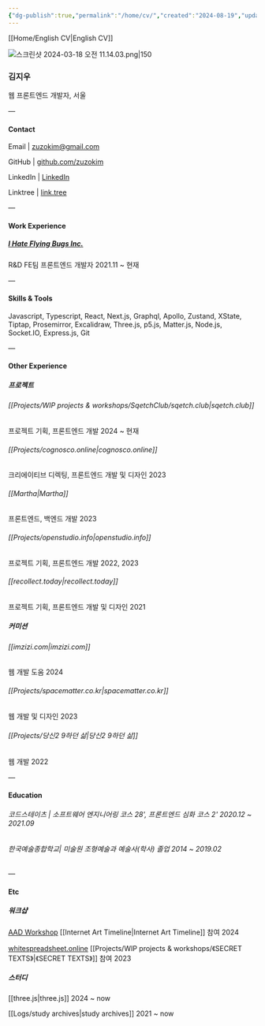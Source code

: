 ```yaml
---
{"dg-publish":true,"permalink":"/home/cv/","created":"2024-08-19","updated":"2024-08-27T23:40:00"}
---
```



[[Home/English CV\|English CV]]

![스크린샷 2024-03-18 오전 11.14.03.png|150](/img/user/%EC%8A%A4%ED%81%AC%EB%A6%B0%EC%83%B7%202024-03-18%20%EC%98%A4%EC%A0%84%2011.14.03.png)
### 김지우

웹 프론트엔드 개발자, 서울


 —
#### Contact

Email | zuzokim@gmail.com

GitHub | [github.com/zuzokim](https://github.com/zuzokim)

LinkedIn | [LinkedIn](https://www.linkedin.com/in/%EC%A7%80%EC%9A%B0-%EA%B9%80-635921206?utm_source=share&utm_campaign=share_via&utm_content=profile&utm_medium=ios_app)

Linktree | [link.tree](https://linktr.ee/zuzokim)

 —

#### Work Experience

##### [I Hate Flying Bugs Inc.](https://www.ihateflyingbugs.com/en/main-en/)
 R&D FE팀 프론트엔드 개발자 2021.11 ~ 현재

 —

#### Skills & Tools

Javascript, Typescript, React, Next.js, Graphql, Apollo, Zustand, XState, Tiptap, Prosemirror, Excalidraw, Three.js, p5.js, Matter.js, Node.js, Socket.IO, Express.js, Git
 
 —
#### Other Experience

##### 프로젝트

###### [[Projects/WIP projects & workshops/SqetchClub/sqetch.club\|sqetch.club]]
프로젝트 기획, 프론트엔드 개발 2024 ~ 현재

 ###### [[Projects/cognosco.online\|cognosco.online]]
 크리에이티브 디렉팅, 프론트엔드 개발 및 디자인 2023

###### [[Martha\|Martha]]
프론트엔드, 백엔드 개발 2023

###### [[Projects/openstudio.info\|openstudio.info]]
프로젝트 기획, 프론트엔드 개발 2022, 2023

###### [[recollect.today\|recollect.today]]
프로젝트 기획, 프론트엔드 개발 및 디자인 2021

##### 커미션

###### [[imzizi.com\|imzizi.com]]
웹 개발 도움 2024

###### [[Projects/spacematter.co.kr\|spacematter.co.kr]]
웹 개발 및 디자인 2023

###### [[Projects/당신2 9하던 삶\|당신2 9하던 삶]]
웹 개발 2022

—

#### Education

###### 코드스테이츠 | 소프트웨어 엔지니어링 코스 28',  프론트엔드 심화 코스 2' 2020.12 ~ 2021.09

###### 한국예술종합학교| 미술원 조형예술과 예술사(학사) 졸업 2014 ~ 2019.02


—

#### Etc

##### 워크샵

[AAD Workshop](https://artsactsdays.kr/product/8540/)
[[Internet Art Timeline\|Internet Art Timeline]] 참여 2024

[whitespreadsheet.online](https://whitespreadsheet.online)
[[Projects/WIP projects & workshops/《SECRET TEXTS》\|《SECRET TEXTS》]] 참여 2023

##### 스터디

[[three.js\|three.js]]
2024 ~ now

[[Logs/study archives\|study archives]]
2021 ~ now



